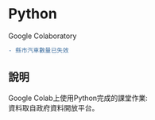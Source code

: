 # Python
Google Colaboratory  
```diff
- 縣市汽車數量已失效
```
## 說明  
Google Colab上使用Python完成的課堂作業:  
資料取自政府資料開放平台。
